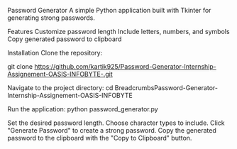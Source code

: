Password Generator
A simple Python application built with Tkinter for generating strong passwords.

Features
Customize password length
Include letters, numbers, and symbols
Copy generated password to clipboard

Installation
Clone the repository:

git clone https://github.com/kartik925/Password-Generator-Internship-Assignement-OASIS-INFOBYTE-.git

Navigate to the project directory:
cd BreadcrumbsPassword-Generator-Internship-Assignement-OASIS-INFOBYTE

Run the application:
python password_generator.py

Set the desired password length.
Choose character types to include.
Click "Generate Password" to create a strong password.
Copy the generated password to the clipboard with the "Copy to Clipboard" button.

